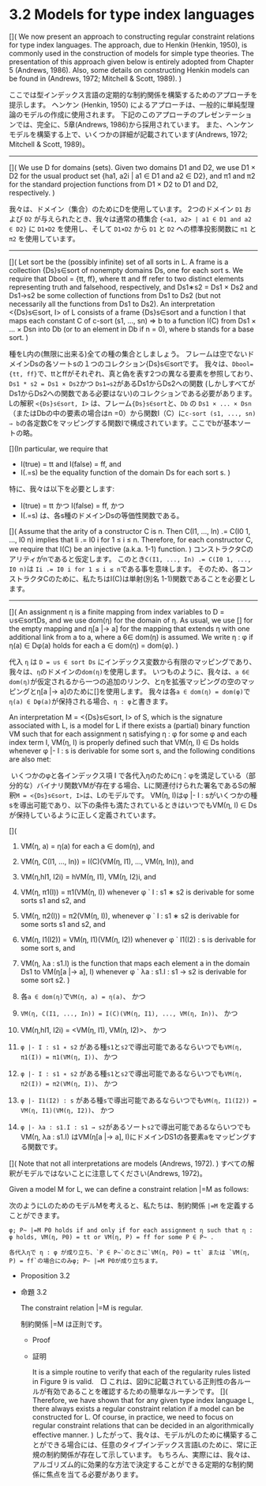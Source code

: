 # 3.2 Models for type index languages

[](
We now present an approach to constructing regular constraint relations for type index languages.
The approach, due to Henkin (Henkin, 1950), is commonly used in the construction of models for simple type theories.
The presentation of this approach given below is entirely adopted from Chapter 5 (Andrews, 1986).
Also, some details on constructing Henkin models can be found in (Andrews, 1972; Mitchell & Scott, 1989).
)

ここでは型インデックス言語の定期的な制約関係を構築するためのアプローチを提示します。
ヘンケン (Henkin, 1950) によるアプローチは、一般的に単純型理論のモデルの作成に使用されます。
下記のこのアプローチのプレゼンテーションでは、完全に、5章(Andrews, 1986)から採用されています。
また、ヘンケンモデルを構築する上で、いくつかの詳細が記載されています(Andrews, 1972; Mitchell & Scott, 1989)。

----

[](
We use D for domains (sets).
Given two domains D1 and D2, we use D1 × D2 for the usual product set {ha1, a2i | a1 ∈ D1 and a2 ∈ D2}, and π1 and π2 for the standard projection functions from D1 × D2 to D1 and D2, respectively.
)

我々は、ドメイン（集合）のためにDを使用しています。
2つのドメイン `D1` および `D2` が与えられたとき、我々は通常の積集合 `{<a1, a2> | a1 ∈ D1 and a2 ∈ D2}` に `D1×D2` を使用し、そして `D1×D2` から `D1` と `D2` への標準投影関数に `π1` と `π2` を使用しています。

----

[](
Let sort be the (possibly infinite) set of all sorts in L.
A frame is a collection {Ds}s∈sort of nonempty domains Ds, one for each sort s.
We require that Dbool = {tt, ff}, where tt and ff refer to two distinct elements representing truth and falsehood, respectively, and Ds1∗s2 = Ds1 × Ds2 and Ds1→s2 be some collection of functions from Ds1 to Ds2 (but not necessarily all the functions from Ds1 to Ds2).
An interpretation <{Ds}s∈sort, I> of L consists of a frame {Ds}s∈sort and a function I that maps each constant C of c-sort (s1, ..., sn) ⇒ b to a function I(C) from Ds1 × ... × Dsn into Db (or to an element in Db if n = 0), where b stands for a base sort.
)

種をL内の(無限に出来る)全ての種の集合としましょう。
フレームは空でないドメインDsの各ソートsの１つのコレクション{Ds}s∈sortです。
我々は、`Dbool={tt, ff}`で、ttとffがそれぞれ、真と偽を表す2つの異なる要素を参照しており、`Ds1 * s2 = Ds1 × Ds2`かつ `Ds1→s2`があるDs1からDs2への関数 (しかしすべてがDs1からDs2への関数である必要はない)のコレクションである必要があります。
Lの解釈 `<{Ds}s∈sort, I>` は、フレーム`{Ds}s∈sort`と、`Db` の `Ds1 × ... × Dsn`（またはDbの中の要素の場合はn =0）から関数I（C）に`c-sort (s1, ..., sn) ⇒ b`の各定数Cをマッピングする関数Iで構成されています。ここでbが基本ソートの略。

[](In particular, we require that
- I(true) = tt and I(false) = ff, and
- I(.=s) be the equality function of the domain Ds for each sort s.
)


特に、我々は以下を必要とします:

- I(true) = tt かつ I(false) = ff, かつ
- I(.=s) は、各s種のドメインDsの等価性関数である。

[](
Assume that the arity of a constructor C is n.
Then C(I1, ..., In) .= C(I0 1, ..., I0 n) implies that Ii .= I0 i for 1 ≤ i ≤ n.
Therefore, for each constructor C, we require that I(C) be an injective (a.k.a. 1-1) function.
)
コンストラクタCのアリティがnであると仮定します。
このとき`C(I1, ..., In) .= C(I0 1, ..., I0 n)`は `Ii .= I0 i for 1 ≤ i ≤ n`である事を意味します。
そのため、各コンストラクタCのために、私たちはI(C)は単射(別名 1-1)関数であることを必要とします。

----

[](
An assignment η is a finite mapping from index variables to D = ∪s∈sortDs, and we use dom(η) for the domain of η.
As usual, we use [] for the empty mapping and η[a |→ a] for the mapping that extends η with one additional link from a to a, where a 6∈ dom(η) is assumed.
We write η : φ if η(a) ∈ Dφ(a) holds for each a ∈ dom(η) = dom(φ).
)

代入 `η` は `D = ∪s ∈ sort Ds` にインデックス変数から有限のマッピングであり、我々は、`η`のドメインの`dom(η)`を使用します。
いつものように、我々は、`a 6∈ dom(η)`が仮定されるから一つの追加のリンク、とηを拡張マッピングの空のマッピングとη[a |→ a]のために[]を使用します。
我々は各`a ∈ dom(η) = dom(φ)`で`η(a) ∈ Dφ(a)`が保持される場合、`η : φ`と書きます。

An interpretation M = <{Ds}s∈sort, I> of S, which is the signature associated with L, is a model for L if there exists a (partial) binary function VM such that for each assignment η satisfying η : φ for some φ and each index term I, VM(η, I) is properly defined such that VM(η, I) ∈ Ds holds whenever φ |- I : s is derivable for some sort s, and the following conditions are also met:

 いくつかのφと各インデックス項 I で各代入ηのためにη：φを満足している（部分的な）バイナリ関数VMが存在する場合、Lに関連付けられた署名であるSの解釈`M = <{Ds}s∈sort, I>`は、Lのモデルです。
VM(η, I)はφ |- I : sがいくつかの種sを導出可能であり、以下の条件も満たされているときはいつでもVM(η, I) ∈ Dsが保持しているように正しく定義されています。

[](
1. VM(η, a) = η(a) for each a ∈ dom(η), and
2. VM(η, C(I1, ..., In)) = I(C)(VM(η, I1), ..., VM(η, In)), and
3. VM(η,hI1, I2i) = hVM(η, I1), VM(η, I2)i, and
4. VM(η, π1(I)) = π1(VM(η, I)) whenever φ ` I : s1 ∗ s2 is derivable for some sorts s1 and s2, and
5. VM(η, π2(I)) = π2(VM(η, I)), whenever φ ` I : s1 ∗ s2 is derivable for some sorts s1 and s2, and
6. VM(η, I1(I2)) = VM(η, I1)(VM(η, I2)) whenever φ ` I1(I2) : s is derivable for some sort s, and
7. VM(η, λa : s1.I) is the function that maps each element a in the domain Ds1 to VM(η[a |→ a], I) whenever φ ` λa : s1.I : s1 → s2 is derivable for some sort s2.
)

1. 各`a ∈ dom(η)`で`VM(η, a) = η(a)`、 かつ
2. `VM(η, C(I1, ..., In)) = I(C)(VM(η, I1), ..., VM(η, In))`、 かつ
3. VM(η,hI1, I2i) = <VM(η, I1), VM(η, I2)>、 かつ
4. `φ |- I : s1 ∗ s2` がある種`s1`と`s2`で導出可能であるならいつでも`VM(η, π1(I)) = π1(VM(η, I))`、 かつ
5. `φ |- I : s1 ∗ s2` がある種`s1`と`s2`で導出可能であるならいつでも`VM(η, π2(I)) = π2(VM(η, I))`、 かつ
6. `φ |- I1(I2) : s`  がある種`s`で導出可能であるならいつでも`VM(η, I1(I2)) = VM(η, I1)(VM(η, I2))`、 かつ
7. `φ |- λa : s1.I : s1 → s2`があるソート`s2`で導出可能であるならいつでもVM(η, λa : s1.I) はVM(η[a |→ a], I)にドメインDS1の各要素aをマッピングする関数です。


[](
Note that not all interpretations are models (Andrews, 1972).
)
すべての解釈がモデルではないことに注意してください(Andrews, 1972)。

Given a model M for L, we can define a constraint relation |=M as follows:

次のようにLのためのモデルMを考えると、私たちは、制約関係 `|=M` を定義することができます。

	φ; P~ |=M P0 holds if and only if for each assignment η such that η : φ holds, VM(η, P0) = tt or VM(η, P) = ff for some P ∈ P~ .

	各代入ηで η : φ が成り立ち、`P ∈ P~`のときに`VM(η, P0) = tt` または `VM(η, P) = ff`の場合にのみφ; P~ |=M P0が成り立ちます。

- Proposition 3.2
- 命題 3.2

	The constraint relation |=M is regular.

	制約関係 |=M は正則です。

	- Proof
	- 証明

		It is a simple routine to verify that each of the regularity rules listed in Figure 9 is valid.　□
		これは、図9に記載されている正則性の各ルールが有効であることを確認するための簡単なルーチンです。
[](
Therefore, we have shown that for any given type index language L, there always exists a regular constraint relation if a model can be constructed for L.
Of course, in practice, we need to focus on regular constraint relations that can be decided in an algorithmically effective manner.
)
したがって、我々は、モデルがLのために構築することができる場合には、任意のタイプインデックス言語Lのために、常に正規の制約関係が存在して示しています。
もちろん、実際には、我々は、アルゴリズム的に効果的な方法で決定することができる定期的な制約関係に焦点を当てる必要があります。
